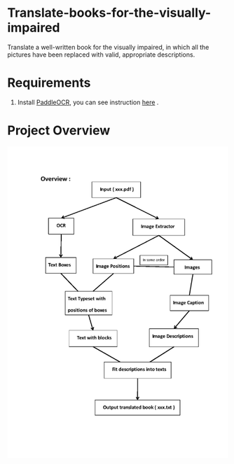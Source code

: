 # Translate-books-for-the-visually-impaired
Translate a well-written book for the visually impaired, in which all the pictures have been replaced with valid, appropriate descriptions.

# Requirements
1. Install [PaddleOCR](https://github.com/PaddlePaddle/PaddleOCR), you can see instruction [here](https://github.com/PaddlePaddle/PaddleOCR/blob/release/2.6/doc/doc_ch/environment.md) .

# Project Overview
![image](https://github.com/HerocatUED/Translate-books-for-the-visually-impaired/blob/mater/Overview.png)

